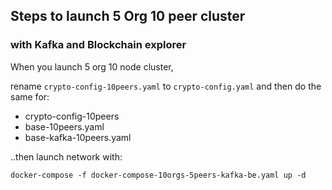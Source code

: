 ## Steps to launch 5 Org 10 peer cluster

### with Kafka and Blockchain explorer

When you launch 5 org 10 node cluster,

rename `crypto-config-10peers.yaml` to `crypto-config.yaml` and then do the same for:

- crypto-config-10peers
- base-10peers.yaml
- base-kafka-10peers.yaml

..then launch network with:

```
docker-compose -f docker-compose-10orgs-5peers-kafka-be.yaml up -d
```
